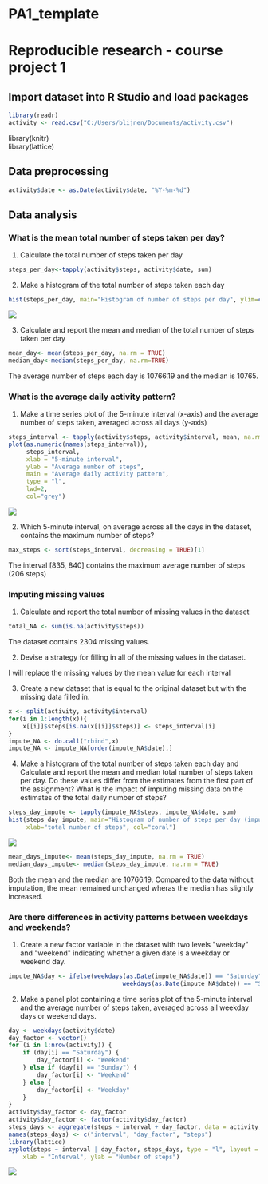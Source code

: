 PA1\_template
================

Reproducible research - course project 1
========================================

Import dataset into R Studio and load packages
----------------------------------------------

``` r
library(readr)
activity <- read.csv("C:/Users/blijnen/Documents/activity.csv")
```

library(knitr)   
library(lattice)

Data preprocessing
------------------

``` r
activity$date <- as.Date(activity$date, "%Y-%m-%d")
```

Data analysis
-------------

### What is the mean total number of steps taken per day?

1.  Calculate the total number of steps taken per day

``` r
steps_per_day<-tapply(activity$steps, activity$date, sum)
```

2.  Make a histogram of the total number of steps taken each day

``` r
hist(steps_per_day, main="Histogram of number of steps per day", ylim=c(0,30), xlab="total number of steps", col="coral")
```

![](PA1_template_files/figure-markdown_github-ascii_identifiers/graph1-1.png)

3.  Calculate and report the mean and median of the total number of steps taken per day

``` r
mean_day<- mean(steps_per_day, na.rm = TRUE)
median_day<-median(steps_per_day, na.rm=TRUE)
```

The average number of steps each day is 10766.19 and the median is 10765.

### What is the average daily activity pattern?

1.  Make a time series plot of the 5-minute interval (x-axis) and the average number of steps taken, averaged across all days (y-axis)

``` r
steps_interval <- tapply(activity$steps, activity$interval, mean, na.rm = TRUE)
plot(as.numeric(names(steps_interval)),
     steps_interval, 
     xlab = "5-minute interval", 
     ylab = "Average number of steps",
     main = "Average daily activity pattern", 
     type = "l", 
     lwd=2, 
     col="grey")
```

![](PA1_template_files/figure-markdown_github-ascii_identifiers/graph2-1.png)

2.  Which 5-minute interval, on average across all the days in the dataset, contains the maximum number of steps?

``` r
max_steps <- sort(steps_interval, decreasing = TRUE)[1]
```

The interval \[835, 840\] contains the maximum average number of steps (206 steps)

### Imputing missing values

1.  Calculate and report the total number of missing values in the dataset

``` r
total_NA <- sum(is.na(activity$steps))
```

The dataset contains 2304 missing values.

2.  Devise a strategy for filling in all of the missing values in the dataset.

I will replace the missing values by the mean value for each interval

3.  Create a new dataset that is equal to the original dataset but with the missing data filled in.

``` r
x <- split(activity, activity$interval)
for(i in 1:length(x)){
    x[[i]]$steps[is.na(x[[i]]$steps)] <- steps_interval[i]
}
impute_NA <- do.call("rbind",x)
impute_NA <- impute_NA[order(impute_NA$date),]
```

4.  Make a histogram of the total number of steps taken each day and Calculate and report the mean and median total number of steps taken per day. Do these values differ from the estimates from the first part of the assignment? What is the impact of imputing missing data on the estimates of the total daily number of steps?

``` r
steps_day_impute <- tapply(impute_NA$steps, impute_NA$date, sum)
hist(steps_day_impute, main="Histogram of number of steps per day (imputed data)", ylim=c(0,30),
     xlab="total number of steps", col="coral")
```

![](PA1_template_files/figure-markdown_github-ascii_identifiers/graph3-1.png)

``` r
mean_days_impute<- mean(steps_day_impute, na.rm = TRUE)
median_days_impute<- median(steps_day_impute, na.rm = TRUE)
```

Both the mean and the median are 10766.19. Compared to the data without imputation, the mean remained unchanged wheras the median has slightly increased.

### Are there differences in activity patterns between weekdays and weekends?

1.  Create a new factor variable in the dataset with two levels "weekday" and "weekend" indicating whether a given date is a weekday or weekend day.

``` r
impute_NA$day <- ifelse(weekdays(as.Date(impute_NA$date)) == "Saturday" | 
                                weekdays(as.Date(impute_NA$date)) == "Sunday", "weekend", "weekday")   
```

2.  Make a panel plot containing a time series plot of the 5-minute interval and the average number of steps taken, averaged across all weekday days or weekend days.

``` r
day <- weekdays(activity$date)
day_factor <- vector()
for (i in 1:nrow(activity)) {
    if (day[i] == "Saturday") {
        day_factor[i] <- "Weekend"
    } else if (day[i] == "Sunday") {
        day_factor[i] <- "Weekend"
    } else {
        day_factor[i] <- "Weekday"
    }
}
activity$day_factor <- day_factor
activity$day_factor <- factor(activity$day_factor)
steps_days <- aggregate(steps ~ interval + day_factor, data = activity, mean)
names(steps_days) <- c("interval", "day_factor", "steps")
library(lattice)
xyplot(steps ~ interval | day_factor, steps_days, type = "l", layout = c(1, 2), 
    xlab = "Interval", ylab = "Number of steps")
```

![](PA1_template_files/figure-markdown_github-ascii_identifiers/graph4-1.png)
